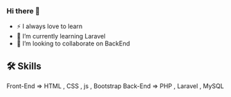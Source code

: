 ### Hi there 👋


- ⚡ I always love to learn
- 🌱 I’m currently learning Laravel
- 👯 I’m looking to collaborate on BackEnd

## 🛠 Skills
Front-End => HTML , CSS , js , Bootstrap 
Back-End  => PHP , Laravel , MySQL  
